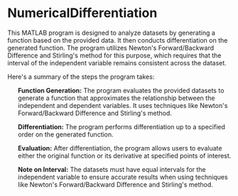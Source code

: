 # NumericalDifferentiation
This MATLAB program is designed to analyze datasets by generating a function based on the provided data. It then conducts differentiation on the generated function. The program utilizes Newton's Forward/Backward Difference and Stirling's method for this purpose, which requires that the interval of the independent variable remains consistent across the dataset.

Here's a summary of the steps the program takes:

<ol><b>Function Generation:</b> The program evaluates the provided datasets to generate a function that approximates the relationship between the independent and dependent variables. It uses techniques like Newton's Forward/Backward Difference and Stirling's method.</ol>

<ol><b>Differentiation:</b> The program performs differentiation up to a specified order on the generated function.</ol>
<ol><b>Evaluation:</b> After differentiation, the program allows users to evaluate either the original function or its derivative at specified points of interest.</ol>
<ol><b>Note on Interval:</b> The datasets must have equal intervals for the independent variable to ensure accurate results when using techniques like Newton's Forward/Backward Difference and Stirling's method.</ol>
